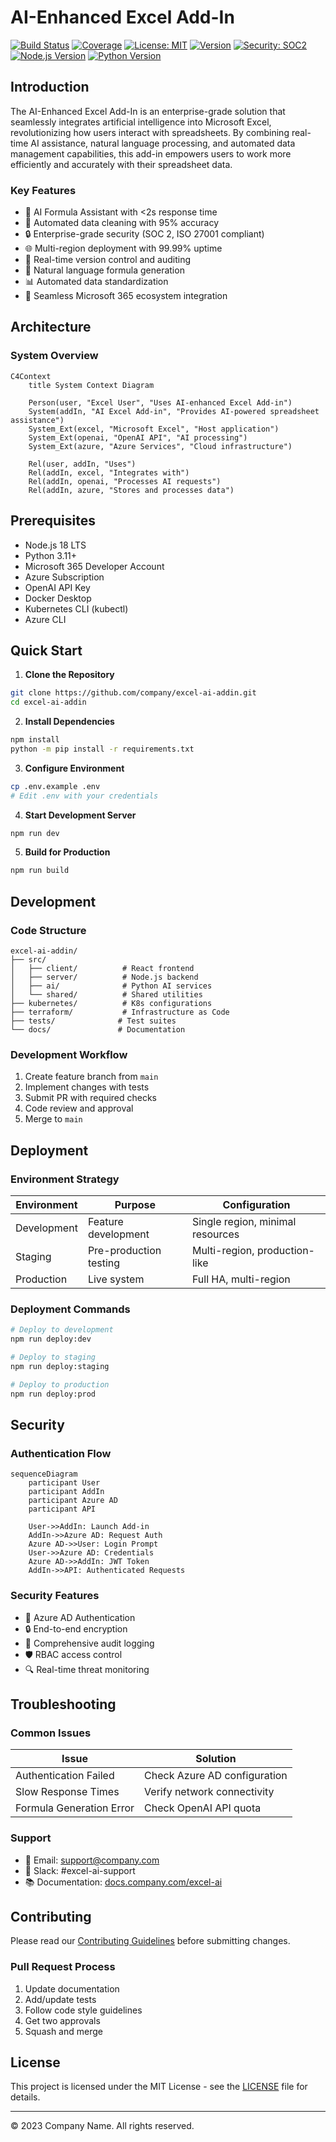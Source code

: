 # AI-Enhanced Excel Add-In

[![Build Status](https://dev.azure.com/company/excel-ai-addin/_apis/build/status/main-pipeline?branchName=main)](https://dev.azure.com/company/excel-ai-addin/_build/latest?definitionId=1&branchName=main)
[![Coverage](https://sonarcloud.io/api/project_badges/measure?project=excel-ai-addin&metric=coverage)](https://sonarcloud.io/dashboard?id=excel-ai-addin)
[![License: MIT](https://img.shields.io/badge/License-MIT-yellow.svg)](https://opensource.org/licenses/MIT)
[![Version](https://img.shields.io/badge/version-1.0.0-blue.svg)](https://github.com/company/excel-ai-addin/releases)
[![Security: SOC2](https://img.shields.io/badge/security-SOC2-green.svg)](https://www.aicpa.org/soc2)
[![Node.js Version](https://img.shields.io/badge/node-18%20LTS-brightgreen.svg)](https://nodejs.org/)
[![Python Version](https://img.shields.io/badge/python-3.11%2B-blue.svg)](https://www.python.org/)

## Introduction

The AI-Enhanced Excel Add-In is an enterprise-grade solution that seamlessly integrates artificial intelligence into Microsoft Excel, revolutionizing how users interact with spreadsheets. By combining real-time AI assistance, natural language processing, and automated data management capabilities, this add-in empowers users to work more efficiently and accurately with their spreadsheet data.

### Key Features

- 🤖 AI Formula Assistant with <2s response time
- 🧹 Automated data cleaning with 95% accuracy
- 🔒 Enterprise-grade security (SOC 2, ISO 27001 compliant)
- 🌐 Multi-region deployment with 99.99% uptime
- 📝 Real-time version control and auditing
- 💬 Natural language formula generation
- 📊 Automated data standardization
- 🔄 Seamless Microsoft 365 ecosystem integration

## Architecture

### System Overview

```mermaid
C4Context
    title System Context Diagram

    Person(user, "Excel User", "Uses AI-enhanced Excel Add-in")
    System(addIn, "AI Excel Add-in", "Provides AI-powered spreadsheet assistance")
    System_Ext(excel, "Microsoft Excel", "Host application")
    System_Ext(openai, "OpenAI API", "AI processing")
    System_Ext(azure, "Azure Services", "Cloud infrastructure")

    Rel(user, addIn, "Uses")
    Rel(addIn, excel, "Integrates with")
    Rel(addIn, openai, "Processes AI requests")
    Rel(addIn, azure, "Stores and processes data")
```

## Prerequisites

- Node.js 18 LTS
- Python 3.11+
- Microsoft 365 Developer Account
- Azure Subscription
- OpenAI API Key
- Docker Desktop
- Kubernetes CLI (kubectl)
- Azure CLI

## Quick Start

1. **Clone the Repository**
```bash
git clone https://github.com/company/excel-ai-addin.git
cd excel-ai-addin
```

2. **Install Dependencies**
```bash
npm install
python -m pip install -r requirements.txt
```

3. **Configure Environment**
```bash
cp .env.example .env
# Edit .env with your credentials
```

4. **Start Development Server**
```bash
npm run dev
```

5. **Build for Production**
```bash
npm run build
```

## Development

### Code Structure

```
excel-ai-addin/
├── src/
│   ├── client/          # React frontend
│   ├── server/          # Node.js backend
│   ├── ai/              # Python AI services
│   └── shared/          # Shared utilities
├── kubernetes/          # K8s configurations
├── terraform/           # Infrastructure as Code
├── tests/              # Test suites
└── docs/               # Documentation
```

### Development Workflow

1. Create feature branch from `main`
2. Implement changes with tests
3. Submit PR with required checks
4. Code review and approval
5. Merge to `main`

## Deployment

### Environment Strategy

| Environment | Purpose | Configuration |
|-------------|---------|---------------|
| Development | Feature development | Single region, minimal resources |
| Staging | Pre-production testing | Multi-region, production-like |
| Production | Live system | Full HA, multi-region |

### Deployment Commands

```bash
# Deploy to development
npm run deploy:dev

# Deploy to staging
npm run deploy:staging

# Deploy to production
npm run deploy:prod
```

## Security

### Authentication Flow

```mermaid
sequenceDiagram
    participant User
    participant AddIn
    participant Azure AD
    participant API
    
    User->>AddIn: Launch Add-in
    AddIn->>Azure AD: Request Auth
    Azure AD->>User: Login Prompt
    User->>Azure AD: Credentials
    Azure AD->>AddIn: JWT Token
    AddIn->>API: Authenticated Requests
```

### Security Features

- 🔐 Azure AD Authentication
- 🔒 End-to-end encryption
- 📝 Comprehensive audit logging
- 🛡️ RBAC access control
- 🔍 Real-time threat monitoring

## Troubleshooting

### Common Issues

| Issue | Solution |
|-------|----------|
| Authentication Failed | Check Azure AD configuration |
| Slow Response Times | Verify network connectivity |
| Formula Generation Error | Check OpenAI API quota |

### Support

- 📧 Email: support@company.com
- 💬 Slack: #excel-ai-support
- 📚 Documentation: [docs.company.com/excel-ai](https://docs.company.com/excel-ai)

## Contributing

Please read our [Contributing Guidelines](CONTRIBUTING.md) before submitting changes.

### Pull Request Process

1. Update documentation
2. Add/update tests
3. Follow code style guidelines
4. Get two approvals
5. Squash and merge

## License

This project is licensed under the MIT License - see the [LICENSE](LICENSE) file for details.

---

© 2023 Company Name. All rights reserved.